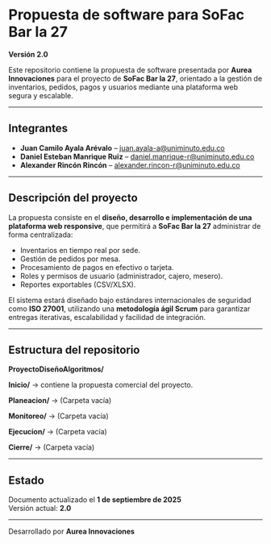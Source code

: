 # Propuesta de software para **SoFac Bar la 27**
**Versión 2.0**

Este repositorio contiene la propuesta de software presentada por **Aurea Innovaciones** para el proyecto de **SoFac Bar la 27**, orientado a la gestión de inventarios, pedidos, pagos y usuarios mediante una plataforma web segura y escalable.

---

## Integrantes
- **Juan Camilo Ayala Arévalo** – [juan.ayala-a@uniminuto.edu.co](mailto:juan.ayala-a@uniminuto.edu.co)  
- **Daniel Esteban Manrique Ruiz** – [daniel.manrique-r@uniminuto.edu.co](mailto:daniel.manrique-r@uniminuto.edu.co)  
- **Alexander Rincón Rincón** – [alexander.rincon-r@uniminuto.edu.co](mailto:alexander.rincon-r@uniminuto.edu.co)  

---

## Descripción del proyecto
La propuesta consiste en el **diseño, desarrollo e implementación de una plataforma web responsive**, que permitirá a **SoFac Bar la 27** administrar de forma centralizada:

- Inventarios en tiempo real por sede.  
- Gestión de pedidos por mesa.  
- Procesamiento de pagos en efectivo o tarjeta.  
- Roles y permisos de usuario (administrador, cajero, mesero).  
- Reportes exportables (CSV/XLSX).  

El sistema estará diseñado bajo estándares internacionales de seguridad como **ISO 27001**, utilizando una **metodología ágil Scrum** para garantizar entregas iterativas, escalabilidad y facilidad de integración.

---

## Estructura del repositorio

**ProyectoDiseñoAlgoritmos/**

**Inicio/** → contiene la propuesta comercial del proyecto.

**Planeacion/** → (Carpeta vacía)

**Monitoreo/** → (Carpeta vacía)

**Ejecucion/** → (Carpeta vacía)

**Cierre/** → (Carpeta vacía)

---

## Estado
Documento actualizado el **1 de septiembre de 2025**  
Versión actual: **2.0**  

---

Desarrollado por **Aurea Innovaciones**